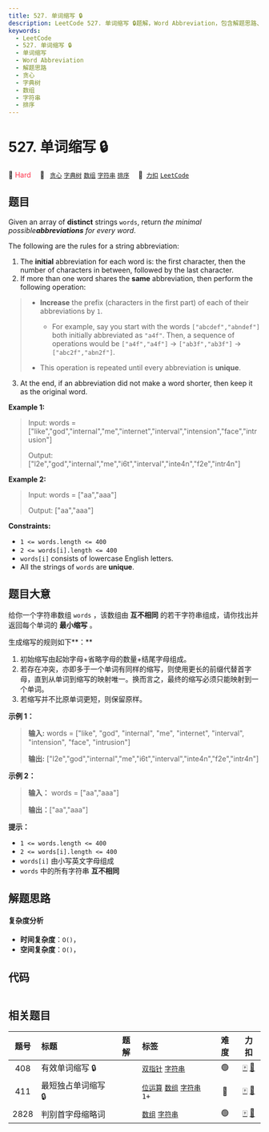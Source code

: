 ```yaml
---
title: 527. 单词缩写 🔒
description: LeetCode 527. 单词缩写 🔒题解，Word Abbreviation，包含解题思路、复杂度分析以及完整的 JavaScript 代码实现。
keywords:
  - LeetCode
  - 527. 单词缩写 🔒
  - 单词缩写
  - Word Abbreviation
  - 解题思路
  - 贪心
  - 字典树
  - 数组
  - 字符串
  - 排序
---
```


# 527. 单词缩写 🔒

🔴 <font color=#ff334b>Hard</font>&emsp; 🔖&ensp; [`贪心`](/tag/greedy.md) [`字典树`](/tag/trie.md) [`数组`](/tag/array.md) [`字符串`](/tag/string.md) [`排序`](/tag/sorting.md)&emsp; 🔗&ensp;[`力扣`](https://leetcode.cn/problems/word-abbreviation) [`LeetCode`](https://leetcode.com/problems/word-abbreviation)

## 题目

Given an array of **distinct** strings `words`, return _the minimal
possible**abbreviations** for every word_.

The following are the rules for a string abbreviation:

  1. The **initial** abbreviation for each word is: the first character, then the number of characters in between, followed by the last character.
  2. If more than one word shares the **same** abbreviation, then perform the following operation: 
> 
>  * **Increase** the prefix (characters in the first part) of each of their abbreviations by `1`. 
> 
>    * For example, say you start with the words `["abcdef","abndef"]` both initially abbreviated as `"a4f"`. Then, a sequence of operations would be `["a4f","a4f"]` -> `["ab3f","ab3f"]` -> `["abc2f","abn2f"]`.
> 
>  * This operation is repeated until every abbreviation is **unique**.
  3. At the end, if an abbreviation did not make a word shorter, then keep it as the original word.



**Example 1:**

> Input: words = ["like","god","internal","me","internet","interval","intension","face","intrusion"]
> 
> Output: ["l2e","god","internal","me","i6t","interval","inte4n","f2e","intr4n"]

**Example 2:**

> Input: words = ["aa","aaa"]
> 
> Output: ["aa","aaa"]

**Constraints:**

  * `1 <= words.length <= 400`
  * `2 <= words[i].length <= 400`
  * `words[i]` consists of lowercase English letters.
  * All the strings of `words` are **unique**.


## 题目大意

给你一个字符串数组 `words` ，该数组由 **互不相同** 的若干字符串组成，请你找出并返回每个单词的 **最小缩写** 。

生成缩写的规则如下**：**

  1. 初始缩写由起始字母+省略字母的数量+结尾字母组成。
  2. 若存在冲突，亦即多于一个单词有同样的缩写，则使用更长的前缀代替首字母，直到从单词到缩写的映射唯一。换而言之，最终的缩写必须只能映射到一个单词。
  3. 若缩写并不比原单词更短，则保留原样。



**示例 1：**

> 
> 
> 
> 
> 
> **输入:** words = ["like", "god", "internal", "me", "internet", "interval", "intension", "face", "intrusion"]
> 
> **输出:** ["l2e","god","internal","me","i6t","interval","inte4n","f2e","intr4n"]
> 
> 

**示例 2：**

> 
> 
> 
> 
> 
> **输入：** words = ["aa","aaa"]
> 
> **输出：**["aa","aaa"]
> 
> 



**提示：**

  * `1 <= words.length <= 400`
  * `2 <= words[i].length <= 400`
  * `words[i]` 由小写英文字母组成
  * `words` 中的所有字符串 **互不相同**


## 解题思路

#### 复杂度分析

- **时间复杂度**：`O()`，
- **空间复杂度**：`O()`，

## 代码

```javascript

```

## 相关题目

<!-- prettier-ignore -->
| 题号 | 标题 | 题解 | 标签 | 难度 | 力扣 |
| :------: | :------ | :------: | :------ | :------: | :------: |
| 408 | 有效单词缩写 🔒 |  |  [`双指针`](/tag/two-pointers.md) [`字符串`](/tag/string.md) | 🟢 | [🀄️](https://leetcode.cn/problems/valid-word-abbreviation) [🔗](https://leetcode.com/problems/valid-word-abbreviation) |
| 411 | 最短独占单词缩写 🔒 |  |  [`位运算`](/tag/bit-manipulation.md) [`数组`](/tag/array.md) [`字符串`](/tag/string.md) `1+` | 🔴 | [🀄️](https://leetcode.cn/problems/minimum-unique-word-abbreviation) [🔗](https://leetcode.com/problems/minimum-unique-word-abbreviation) |
| 2828 | 判别首字母缩略词 |  |  [`数组`](/tag/array.md) [`字符串`](/tag/string.md) | 🟢 | [🀄️](https://leetcode.cn/problems/check-if-a-string-is-an-acronym-of-words) [🔗](https://leetcode.com/problems/check-if-a-string-is-an-acronym-of-words) |